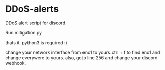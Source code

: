 # DDoS-alerts
DDoS alert script for discord.


Run mitigation.py

thats it. python3 is required :)

change your network interface from eno1 to yours ctrl + f to find eno1 and change everywere to yours.
also, goto line 256 and change your discord webhook.

